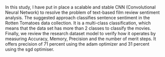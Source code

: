 In this study, I have put in place a scalable and stable CNN (Convolutional Neural Network) to resolve the problem of text-based film review sentiment analysis. The suggested approach classifies sentence sentiment in the Rotten Tomatoes data collection. It is a multi-class classification, which means that the data set has more than 2 classes to classify the movies. Finally, we review the research dataset model to verify how it operates by measuring Accuracy, Memory, Precision and the number of merit steps. It offers precision of 71 percent using the adam optimizer and 31 percent using the sgd optimiser.
